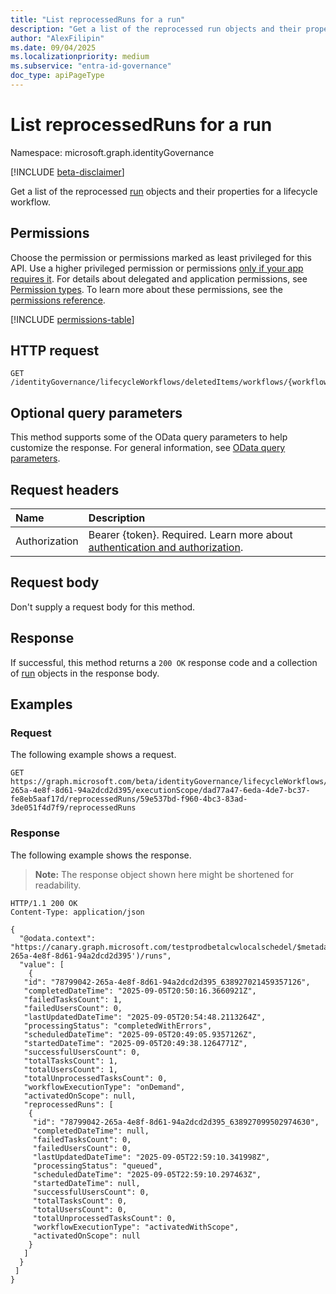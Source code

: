 ```yaml
---
title: "List reprocessedRuns for a run"
description: "Get a list of the reprocessed run objects and their properties for a lifecycle workflow."
author: "AlexFilipin"
ms.date: 09/04/2025
ms.localizationpriority: medium
ms.subservice: "entra-id-governance"
doc_type: apiPageType
---
```


# List reprocessedRuns for a run

Namespace: microsoft.graph.identityGovernance

[!INCLUDE [beta-disclaimer](../../includes/beta-disclaimer.md)]

Get a list of the reprocessed [run](../resources/identitygovernance-run.md) objects and their properties for a lifecycle workflow.

## Permissions

Choose the permission or permissions marked as least privileged for this API. Use a higher privileged permission or permissions [only if your app requires it](/graph/permissions-overview#best-practices-for-using-microsoft-graph-permissions). For details about delegated and application permissions, see [Permission types](/graph/permissions-overview#permission-types). To learn more about these permissions, see the [permissions reference](/graph/permissions-reference).

<!-- {
  "blockType": "permissions",
  "name": "identitygovernance-run-list-reprocessedruns-permissions"
}
-->
[!INCLUDE [permissions-table](../includes/permissions/identitygovernance-run-list-reprocessedruns-permissions.md)]

## HTTP request

<!-- {
  "blockType": "ignored"
}
-->
``` http
GET /identityGovernance/lifecycleWorkflows/deletedItems/workflows/{workflowId}/executionScope/{userProcessingResultId}/reprocessedRuns/{runId}/reprocessedRuns
```

## Optional query parameters

This method supports some of the OData query parameters to help customize the response. For general information, see [OData query parameters](/graph/query-parameters).

## Request headers

|Name|Description|
|:---|:---|
|Authorization|Bearer {token}. Required. Learn more about [authentication and authorization](/graph/auth/auth-concepts).|

## Request body

Don't supply a request body for this method.

## Response

If successful, this method returns a `200 OK` response code and a collection of [run](../resources/identitygovernance-run.md) objects in the response body.

## Examples

### Request

The following example shows a request.
<!-- {
  "blockType": "request",
  "name": "list_run_reprocessed"
}
-->
``` http
GET https://graph.microsoft.com/beta/identityGovernance/lifecycleWorkflows/deletedItems/workflows/78799042-265a-4e8f-8d61-94a2dcd2d395/executionScope/dad77a47-6eda-4de7-bc37-fe8eb5aaf17d/reprocessedRuns/59e537bd-f960-4bc3-83ad-3de051f4d7f9/reprocessedRuns
```


### Response

The following example shows the response.
>**Note:** The response object shown here might be shortened for readability.
<!-- {
  "blockType": "response",
  "truncated": true,
  "@odata.type": "microsoft.graph.identityGovernance.run"
}
-->
``` http
HTTP/1.1 200 OK
Content-Type: application/json

{
  "@odata.context": "https://canary.graph.microsoft.com/testprodbetalcwlocalschedel/$metadata#identityGovernance/lifecycleWorkflows/workflows('78799042-265a-4e8f-8d61-94a2dcd2d395')/runs",
  "value": [
    {
   "id": "78799042-265a-4e8f-8d61-94a2dcd2d395_638927021459357126",
   "completedDateTime": "2025-09-05T20:50:16.3660921Z",
   "failedTasksCount": 1,
   "failedUsersCount": 0,
   "lastUpdatedDateTime": "2025-09-05T20:54:48.2113264Z",
   "processingStatus": "completedWithErrors",
   "scheduledDateTime": "2025-09-05T20:49:05.9357126Z",
   "startedDateTime": "2025-09-05T20:49:38.1264771Z",
   "successfulUsersCount": 0,
   "totalTasksCount": 1,
   "totalUsersCount": 1,
   "totalUnprocessedTasksCount": 0,
   "workflowExecutionType": "onDemand",
   "activatedOnScope": null,
   "reprocessedRuns": [
    {
     "id": "78799042-265a-4e8f-8d61-94a2dcd2d395_638927099502974630",
     "completedDateTime": null,
     "failedTasksCount": 0,
     "failedUsersCount": 0,
     "lastUpdatedDateTime": "2025-09-05T22:59:10.341998Z",
     "processingStatus": "queued",
     "scheduledDateTime": "2025-09-05T22:59:10.297463Z",
     "startedDateTime": null,
     "successfulUsersCount": 0,
     "totalTasksCount": 0,
     "totalUsersCount": 0,
     "totalUnprocessedTasksCount": 0,
     "workflowExecutionType": "activatedWithScope",
     "activatedOnScope": null
    }
   ]
  }
 ]
}
```
